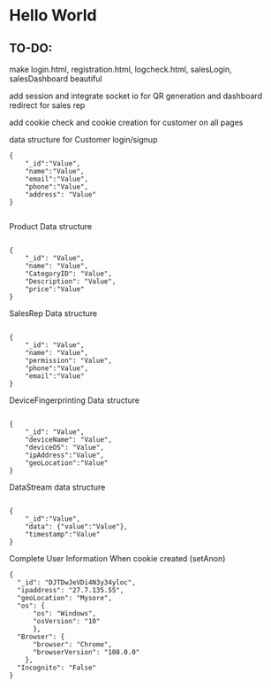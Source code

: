 <h1> Hello World </h1>

<h2> TO-DO: </h2>

make login.html, registration.html, logcheck.html, salesLogin, salesDashboard beautiful

add session and integrate socket io for QR generation and dashboard redirect for sales rep

add cookie check and cookie creation for customer on all pages



data structure for Customer login/signup
```
{
    "_id":"Value",
    "name":"Value",
    "email":"Value",
    "phone":"Value",
    "address": "Value"
}


```

Product Data structure

```

{
    "_id": "Value",
    "name": "Value",
    "CategoryID": "Value",
    "Description": "Value",
    "price":"Value"
}

```

SalesRep Data structure

```

{
    "_id": "Value",
    "name": "Value",
    "permission": "Value",
    "phone":"Value",
    "email":"Value"
}

```
DeviceFingerprinting Data structure

```

{
    "_id": "Value",
    "deviceName": "Value",
    "deviceOS": "Value",
    "ipAddress":"Value",
    "geoLocation":"Value"
}

```
DataStream data structure

```

{
    "_id":"Value",
    "data": {"value":"Value"},
    "timestamp":"Value"
}

```
Complete User Information When cookie created (setAnon)
```
{
  "_id": "DJTDwJeVDi4N3y34yloc", 
  "ipaddress": "27.7.135.55", 
  "geoLocation": "Mysore", 
  "os": {
      "os": "Windows", 
      "osVersion": "10"
      }, 
  "Browser": {
      "browser": "Chrome", 
      "browserVersion": "108.0.0"
    }, 
  "Incognito": "False"
}

```